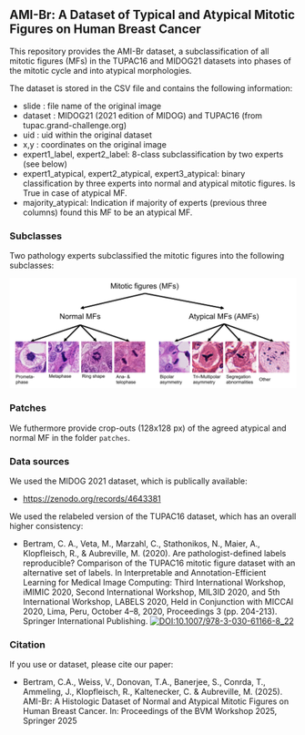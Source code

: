 ## AMI-Br: A Dataset of Typical and Atypical Mitotic Figures on Human Breast Cancer

This repository provides the AMI-Br dataset, a subclassification of all mitotic figures (MFs) in the TUPAC16 and MIDOG21 datasets into phases of the mitotic cycle and into atypical morphologies.

The dataset is stored in the CSV file and contains the following information:
- slide : file name of the original image
- dataset : MIDOG21 (2021 edition of MIDOG) and TUPAC16 (from tupac.grand-challenge.org)
- uid : uid within the original dataset
- x,y : coordinates on the original image
- expert1_label, expert2_label: 8-class subclassification by two experts (see below)
- expert1_atypical, expert2_atypical, expert3_atypical: binary classification by three experts into normal and atypical mitotic figures. Is True in case of atypical MF.
- majority_atypical: Indication if majority of experts (previous three columns) found this MF to be an atypical MF.

### Subclasses

Two pathology experts subclassified the mitotic figures into the following subclasses:

![Image showing all subclasses](./images/subclassification.jpg)

### Patches


We futhermore provide crop-outs (128x128 px) of the agreed atypical and normal MF in the folder `patches`.

### Data sources

We used the MIDOG 2021 dataset, which is publically available:
- https://zenodo.org/records/4643381

We used the relabeled version of the TUPAC16 dataset, which has an overall higher consistency:
- Bertram, C. A., Veta, M., Marzahl, C., Stathonikos, N., Maier, A., Klopfleisch, R., & Aubreville, M. (2020). Are pathologist-defined labels reproducible? Comparison of the TUPAC16 mitotic figure dataset with an alternative set of labels. In Interpretable and Annotation-Efficient Learning for Medical Image Computing: Third International Workshop, iMIMIC 2020, Second International Workshop, MIL3ID 2020, and 5th International Workshop, LABELS 2020, Held in Conjunction with MICCAI 2020, Lima, Peru, October 4–8, 2020, Proceedings 3 (pp. 204-213). Springer International Publishing. [![DOI:10.1007/978-3-030-61166-8_22](https://zenodo.org/badge/DOI/10.1007/978-3-030-61166-8_22.svg)](https://doi.org/10.1007/978-3-030-61166-8_22)

### Citation

If you use or dataset, please cite our paper:
- Bertram, C.A., Weiss, V., Donovan, T.A., Banerjee, S., Conrda, T., Ammeling, J., Klopfleisch, R., Kaltenecker, C. & Aubreville, M. (2025). AMI-Br: A Histologic Dataset of Normal and Atypical Mitotic Figures on Human Breast Cancer. In: Proceedings of the BVM Workshop 2025, Springer 2025
